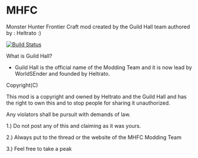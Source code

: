 MHFC
====

Monster Hunter Frontier Craft mod created by the Guild Hall team authored by : Heltrato :)

[![Build Status](https://travis-ci.org/Guild-Hall/MHFC.svg)](https://travis-ci.org/Guild-Hall/MHFC)

What is Guild Hall?
- Guild Hall is the official name of the Modding Team and it is now lead by WorldSEnder and founded by Heltrato.

Copyright(C)

This mod is a copyright and owned by Heltrato and the Guild Hall and has the right to own this and to stop people for sharing it unauthorized.

Any violators shall be pursuit with demands of law. 

1.) Do not post any of this and claiming as it was yours.

2.) Always put to the thread or the website of the MHFC Modding Team

3.) Feel free to take a peak
